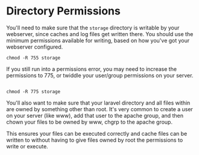 # Directory Permissions

You'll need to make sure that the <code>storage</code> directory is writable by your webserver, since caches and log files get written there. You should use the minimum permissions available for writing, based on how you've got your webserver configured.

```
chmod -R 755 storage

```


If you still run into a permissions error, you may need to increase the permissions to 775, or twiddle your user/group permissions on your server.

```

chmod -R 775 storage

```

You'll also want to make sure that your laravel directory and all files within are owned by something other than root. It's very common to create a user on your server (like www), add that user to the apache group, and then chown your files to be owned by www, chgrp to the apache group.

This ensures your files can be executed correctly and cache files can be written to without having to give files owned by root the permissions to write or execute.
